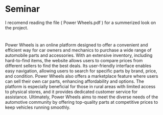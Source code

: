 # Seminar
I recomend reading the file ( Power Wheels.pdf ) for a summerized look on the project.
#
Power Wheels is an online platform designed to offer a convenient and efficient way for car owners and mechanics to purchase a wide range of automobile parts and accessories. With an extensive inventory, including hard-to-find items, the website allows users to compare prices from different sellers to find the best deals. Its user-friendly interface enables easy navigation, allowing users to search for specific parts by brand, price, and condition. Power Wheels also offers a marketplace feature where users can sell their own car parts, enhancing affordability and options. The platform is especially beneficial for those in rural areas with limited access to physical stores, and it provides dedicated customer service for assistance. Ultimately, Power Wheels aims to meet the diverse needs of the automotive community by offering top-quality parts at competitive prices to keep vehicles running smoothly.
